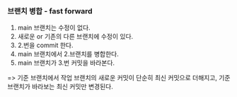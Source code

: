 ### 브랜치 병합 - fast forward

1. main 브랜치는 수정이 없다.
2. 새로운 or 기존의 다른 브랜치에 수정이 있다.
3. 2.번을 commit 한다.
4. main 브랜치에서 2.브랜치를 병합한다.
5. main 브랜치가 3.번 커밋을 바라본다. 

=> 기준 브랜치에서 작업 브랜치의 새로운 커밋이 단순히 최신 커밋으로 더해지고, 기준 브랜치가 바라보는 최신 커밋만 변경된다.